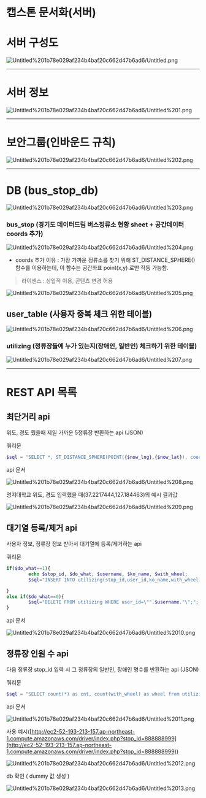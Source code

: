 # 캡스톤 문서화(서버)

# 서버 구성도

![Untitled%201b78e029af234b4baf20c662d47b6ad6/Untitled.png](Untitled%201b78e029af234b4baf20c662d47b6ad6/Untitled.png)

---

# 서버 정보

![Untitled%201b78e029af234b4baf20c662d47b6ad6/Untitled%201.png](Untitled%201b78e029af234b4baf20c662d47b6ad6/Untitled%201.png)

---

# 보안그룹(인바운드 규칙)

![Untitled%201b78e029af234b4baf20c662d47b6ad6/Untitled%202.png](Untitled%201b78e029af234b4baf20c662d47b6ad6/Untitled%202.png)

---

# DB (bus_stop_db)

![Untitled%201b78e029af234b4baf20c662d47b6ad6/Untitled%203.png](Untitled%201b78e029af234b4baf20c662d47b6ad6/Untitled%203.png)

### bus_stop (경기도 데이터드림 버스정류소 현황 sheet + 공간데이터 coords 추가)

![Untitled%201b78e029af234b4baf20c662d47b6ad6/Untitled%204.png](Untitled%201b78e029af234b4baf20c662d47b6ad6/Untitled%204.png)

- coords 추가 이유 : 가장 가까운 정류소를 찾기 위해 ST_DISTANCE_SPHERE() 함수를 이용하는데, 이 함수는 공간좌표 point(x,y) 로만 작동 가능함.

> 라이센스 : 상업적 이용, 콘텐츠 변경 허용

![Untitled%201b78e029af234b4baf20c662d47b6ad6/Untitled%205.png](Untitled%201b78e029af234b4baf20c662d47b6ad6/Untitled%205.png)

## user_table (사용자 중복 체크 위한 테이블)

![Untitled%201b78e029af234b4baf20c662d47b6ad6/Untitled%206.png](Untitled%201b78e029af234b4baf20c662d47b6ad6/Untitled%206.png)

### utilizing (정류장들에 누가 있는지(장애인, 일반인) 체크하기 위한 테이블)

![Untitled%201b78e029af234b4baf20c662d47b6ad6/Untitled%207.png](Untitled%201b78e029af234b4baf20c662d47b6ad6/Untitled%207.png)

---

# REST API 목록

## 최단거리  api

위도, 경도 줬을때 제일 가까운 5정류장 반환하는 api (JSON)

쿼리문

```php
$sql = "SELECT *, ST_DISTANCE_SPHERE(POINT({$now_lng},{$now_lat}), coords) AS dist from bus_stop order by dist limit 5;";
```

api 문서

![Untitled%201b78e029af234b4baf20c662d47b6ad6/Untitled%208.png](Untitled%201b78e029af234b4baf20c662d47b6ad6/Untitled%208.png)

명지대학교 위도, 경도 입력했을 때(37.2217444,127.184463)의 예시 결과값

![Untitled%201b78e029af234b4baf20c662d47b6ad6/Untitled%209.png](Untitled%201b78e029af234b4baf20c662d47b6ad6/Untitled%209.png)

## 대기열 등록/제거 api

사용자 정보, 정류장 정보 받아서 대기열에 등록/제거하는 api

쿼리문

```php
if($do_what==1){
        echo $stop_id, $do_what, $username, $ko_name, $with_wheel;
        $sql="INSERT INTO utilizing(stop_id,user_id,ko_name,with_wheel) VALUES ($stop_id,'$username','$ko_name',$with_wheel);";

}
else if($do_what==0){
        $sql="DELETE FROM utilizing WHERE user_id=\"".$username."\";";
}
```

api 문서

![Untitled%201b78e029af234b4baf20c662d47b6ad6/Untitled%2010.png](Untitled%201b78e029af234b4baf20c662d47b6ad6/Untitled%2010.png)

## 정류장 인원 수 api

다음 정류장 stop_id 입력 시 그 정류장의 일반인, 장애인 명수를 반환하는 api (JSON)

쿼리문

```php
$sql = "SELECT count(*) as cnt, count(with_wheel) as wheel from utilizing where stop_id=".$stop_id.";";
```

api 문서

![Untitled%201b78e029af234b4baf20c662d47b6ad6/Untitled%2011.png](Untitled%201b78e029af234b4baf20c662d47b6ad6/Untitled%2011.png)

사용 예시([http://ec2-52-193-213-157.ap-northeast-1.compute.amazonaws.com/driver/index.php?stop_id=888888999](http://ec2-52-193-213-157.ap-northeast-1.compute.amazonaws.com/driver/index.php?stop_id=888888999))

![Untitled%201b78e029af234b4baf20c662d47b6ad6/Untitled%2012.png](Untitled%201b78e029af234b4baf20c662d47b6ad6/Untitled%2012.png)

db 확인 ( dummy 값 생성 ) 

![Untitled%201b78e029af234b4baf20c662d47b6ad6/Untitled%2013.png](Untitled%201b78e029af234b4baf20c662d47b6ad6/Untitled%2013.png)